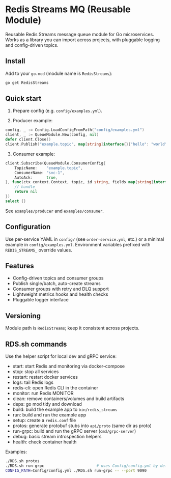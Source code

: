 # Redis Streams MQ (Reusable Module)
Reusable Redis Streams message queue module for Go microservices. Works as a library you can import across projects, with pluggable logging and config-driven topics.

## Install

Add to your `go.mod` (module name is `RedisStreams`):

```bash
go get RedisStreams
```

## Quick start

1) Prepare config (e.g. `config/examples.yml`).

2) Producer example:

```go
config, _ := Config.LoadConfigFromPath("config/examples.yml")
client, _ := QueueModule.New(config, nil)
defer client.Close()
client.Publish("example.topic", map[string]interface{}{"hello": "world"})
```

3) Consumer example:

```go
client.Subscribe(QueueModule.ConsumerConfig{
    TopicName:    "example.topic",
    ConsumerName: "svc-1",
    AutoAck:      true,
}, func(ctx context.Context, topic, id string, fields map[string]interface{}) error {
    // handle
    return nil
})
select {}
```

See `examples/producer` and `examples/consumer`.

## Configuration

Use per-service YAML in `config/` (see `order-service.yml`, etc.) or a minimal example in `config/examples.yml`. Environment variables prefixed with `REDIS_STREAMS_` override values.

## Features

- Config-driven topics and consumer groups
- Publish single/batch, auto-create streams
- Consumer groups with retry and DLQ support
- Lightweight metrics hooks and health checks
- Pluggable logger interface

## Versioning

Module path is `RedisStreams`; keep it consistent across projects.

## RDS.sh commands

Use the helper script for local dev and gRPC service:

- start: start Redis and monitoring via docker-compose
- stop: stop all services
- restart: restart docker services
- logs: tail Redis logs
- redis-cli: open Redis CLI in the container
- monitor: run Redis MONITOR
- clean: remove containers/volumes and build artifacts
- deps: go mod tidy and download
- build: build the example app to `bin/redis_streams`
- run: build and run the example app
- setup: create a `redis.conf` file
- protos: generate protobuf stubs into `api/proto` (same dir as proto)
- run-grpc: build and run the gRPC server (`cmd/grpc-server`)
- debug: basic stream introspection helpers
- health: check container health

Examples:

```bash
./RDS.sh protos
./RDS.sh run-grpc                       # uses Config/config.yml by default
CONFIG_PATH=Config/config.yml ./RDS.sh run-grpc -- --port 9090
```
